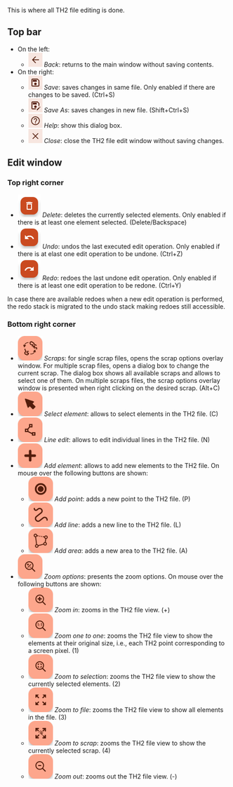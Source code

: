 This is where all TH2 file editing is done.

## Top bar
* On the left:
    * ![Back icon](assets/help/images/iconBack.png "Back")  _Back_: returns to the main window without saving contents.
* On the right:
  *  ![Save icon](assets/help/images/iconSave.png "Save")  _Save_: saves changes in same file. Only enabled if there are changes to be saved. (Ctrl+S)
  *  ![Save As icon](assets/help/images/iconSaveAs.png "Save As")  _Save As_: saves changes in new file. (Shift+Ctrl+S)
  * ![Help icon](assets/help/images/iconHelp.png "Help") _Help_: show this dialog box.
  * ![Close icon](assets/help/images/iconClose.png "Close") _Close_: close the TH2 file edit window without saving changes.

## Edit window

### Top right corner
* ![Delete button](assets/help/images/buttonDelete.png "Delete")  _Delete_: deletes the currently selected elements. Only enabled if there is at least one element selected. (Delete/Backspace)
* ![Undo button](assets/help/images/buttonUndo.png "Undo")  _Undo_: undos the last executed edit operation. Only enabled if there is at elast one edit operation to be undone. (Ctrl+Z)
* ![Redo button](assets/help/images/buttonRedo.png "Redo")  _Redo_: redoes the last undone edit operation. Only enabled if there is at least one edit operation to be redone. (Ctrl+Y)

In case there are available redoes when a new edit operation is performed, the redo stack is migrated to the undo stack making redoes still accessible.

### Bottom right corner
* ![Scraps button](assets/help/images/buttonScraps.png "Scraps")  _Scraps_: for single scrap files, opens the scrap options overlay window. For multiple scrap files, opens a dialog box to change the current scrap. The dialog box shows all available scraps and allows to select one of them. On multiple scraps files, the scrap options overlay window is presented when right clicking on the desired scrap. (Alt+C)
* ![Select element button](assets/help/images/buttonSelectElement.png "Select element")  _Select element_: allows to select elements in the TH2 file. (C)
* ![Line edit button](assets/help/images/buttonLineEdit.png "Line edit")  _Line edit_: allows to edit individual lines in the TH2 file. (N)
* ![Add element button](assets/help/images/buttonAddElement.png "Add element")  _Add element_: allows to add new elements to the TH2 file. On mouse over the following buttons are shown:
  * ![Add point button](assets/help/images/buttonAddPoint.png "Add point")  _Add point_: adds a new point to the TH2 file. (P)
  * ![Add line button](assets/help/images/buttonAddLine.png "Add line")  _Add line_: adds a new line to the TH2 file. (L)
  * ![Add area button](assets/help/images/buttonAddArea.png "Add area")  _Add area_: adds a new area to the TH2 file. (A)
* ![Zoom options button](assets/help/images/buttonZoomOptions.png "Zoom options")  _Zoom options_: presents the zoom options. On mouse over the following buttons are shown:
  * ![Zoom in button](assets/help/images/buttonZoomIn.png "Zoom in")  _Zoom in_: zooms in the TH2 file view. (+)
  * ![Zoom One to One button](assets/help/images/buttonZoomOneToOne.png "Zoom one to one")  _Zoom one to one_: zooms the TH2 file view to show the elements at their original size, i.e., each TH2 point corresponding to a screen pixel. (1)
  * ![Zoom to selection button](assets/help/images/buttonZoomSelection.png "Zoom to selection")  _Zoom to selection_: zooms the TH2 file view to show the currently selected elements. (2)
  * ![Zoom to file button](assets/help/images/buttonZoomFile.png "Zoom to file")  _Zoom to file_: zooms the TH2 file view to show all elements in the file. (3)
  * ![Zoom to scrap button](assets/help/images/buttonZoomScrap.png "Zoom to scrap")  _Zoom to scrap_: zooms the TH2 file view to show the currently selected scrap. (4)
  * ![Zoom out button](assets/help/images/buttonZoomOut.png "Zoom out")  _Zoom out_: zooms out the TH2 file view. (-)
